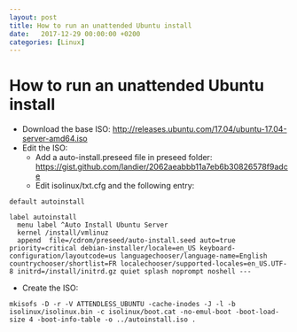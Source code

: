 ```yaml
---
layout: post
title: How to run an unattended Ubuntu install
date:   2017-12-29 00:00:00 +0200
categories: [Linux]
---
```


# How to run an unattended Ubuntu install

- Download the base ISO: http://releases.ubuntu.com/17.04/ubuntu-17.04-server-amd64.iso
- Edit the ISO:
  - Add a auto-install.preseed file in preseed folder: https://gist.github.com/landier/2062aeabbb11a7eb6b30826578f9adce
  - Edit isolinux/txt.cfg and the following entry:

```shell
default autoinstall

label autoinstall
  menu label ^Auto Install Ubuntu Server
  kernel /install/vmlinuz
  append  file=/cdrom/preseed/auto-install.seed auto=true priority=critical debian-installer/locale=en_US keyboard-configuration/layoutcode=us languagechooser/language-name=English countrychooser/shortlist=FR localechooser/supported-locales=en_US.UTF-8 initrd=/install/initrd.gz quiet splash noprompt noshell ---
```

- Create the ISO:
```shell
mkisofs -D -r -V ATTENDLESS_UBUNTU -cache-inodes -J -l -b isolinux/isolinux.bin -c isolinux/boot.cat -no-emul-boot -boot-load-size 4 -boot-info-table -o ../autoinstall.iso .
```

